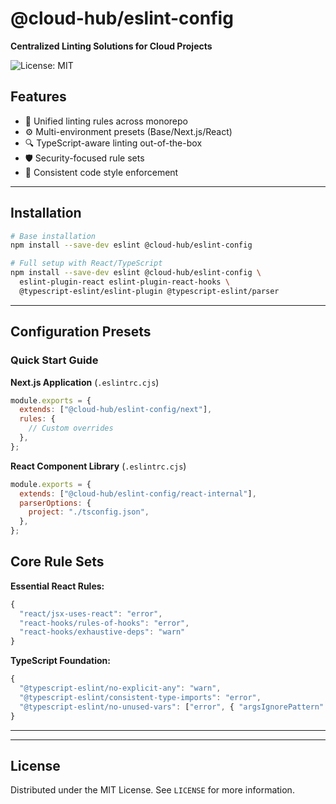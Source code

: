 # @cloud-hub/eslint-config

**Centralized Linting Solutions for Cloud Projects**

![License: MIT](https://img.shields.io/badge/License-MIT-blue.svg)

## Features

- 🧹 Unified linting rules across monorepo
- ⚙️ Multi-environment presets (Base/Next.js/React)
- 🔍 TypeScript-aware linting out-of-the-box
- 🛡️ Security-focused rule sets
- 💅 Consistent code style enforcement

---

## Installation

```bash
# Base installation
npm install --save-dev eslint @cloud-hub/eslint-config

# Full setup with React/TypeScript
npm install --save-dev eslint @cloud-hub/eslint-config \
  eslint-plugin-react eslint-plugin-react-hooks \
  @typescript-eslint/eslint-plugin @typescript-eslint/parser
```

---

## Configuration Presets

### Quick Start Guide

**Next.js Application** (`.eslintrc.cjs`)

```javascript
module.exports = {
  extends: ["@cloud-hub/eslint-config/next"],
  rules: {
    // Custom overrides
  },
};
```

**React Component Library** (`.eslintrc.cjs`)

```javascript
module.exports = {
  extends: ["@cloud-hub/eslint-config/react-internal"],
  parserOptions: {
    project: "./tsconfig.json",
  },
};
```


## Core Rule Sets

**Essential React Rules:**

```javascript
{
  "react/jsx-uses-react": "error",
  "react-hooks/rules-of-hooks": "error",
  "react-hooks/exhaustive-deps": "warn"
}
```

**TypeScript Foundation:**

```javascript
{
  "@typescript-eslint/no-explicit-any": "warn",
  "@typescript-eslint/consistent-type-imports": "error",
  "@typescript-eslint/no-unused-vars": ["error", { "argsIgnorePattern": "^_" }]
}
```

---

---

## License

Distributed under the MIT License. See `LICENSE` for more information.

